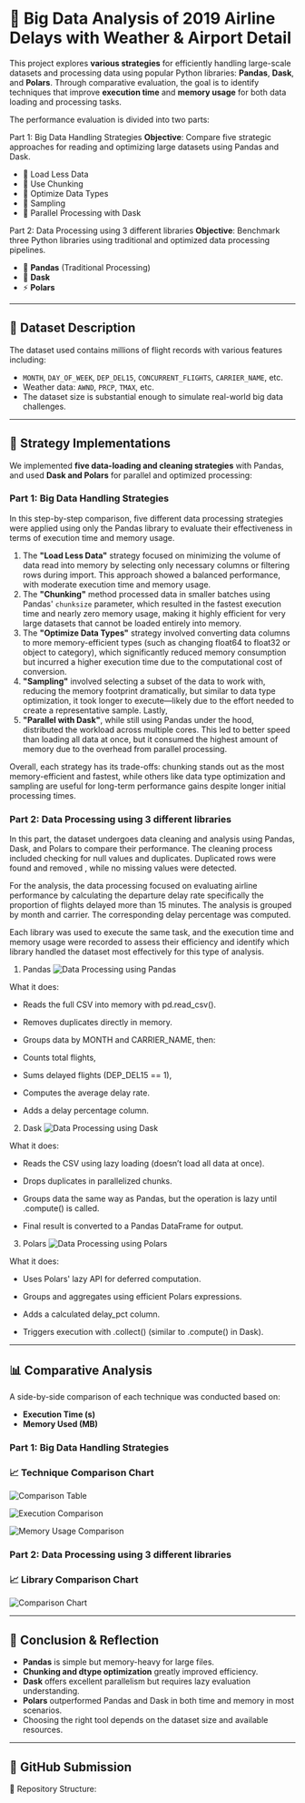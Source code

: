# 🧠 Big Data Analysis of 2019 Airline Delays with Weather & Airport Detail

This project explores **various strategies** for efficiently handling large-scale datasets and processing data using popular Python libraries: **Pandas**, **Dask**, and **Polars**. Through comparative evaluation, the goal is to identify techniques that improve **execution time** and **memory usage** for both data loading and processing tasks.

The performance evaluation is divided into two parts:

Part 1: Big Data Handling Strategies
**Objective**: Compare five strategic approaches for reading and optimizing large datasets using Pandas and Dask.

- 📌 Load Less Data  
- 📌 Use Chunking  
- 📌 Optimize Data Types  
- 📌 Sampling  
- 📌 Parallel Processing with Dask  

Part 2: Data Processing using 3 different libraries
**Objective**: Benchmark three Python libraries using traditional and optimized data processing pipelines.

- 🐼 **Pandas** (Traditional Processing)  
- 🧵 **Dask**   
- ⚡ **Polars** 
---

## 📂 Dataset Description

The dataset used contains millions of flight records with various features including:

- `MONTH`, `DAY_OF_WEEK`, `DEP_DEL15`, `CONCURRENT_FLIGHTS`, `CARRIER_NAME`, etc.
- Weather data: `AWND`, `PRCP`, `TMAX`, etc.
- The dataset size is substantial enough to simulate real-world big data challenges.

---

## 🧪 Strategy Implementations

We implemented **five data-loading and cleaning strategies** with Pandas, and used **Dask and Polars** for parallel and optimized processing:

###  Part 1: Big Data Handling Strategies
In this step-by-step comparison, five different data processing strategies were applied using only the Pandas library to evaluate their effectiveness in terms of execution time and memory usage. 

1. The **"Load Less Data"** strategy focused on minimizing the volume of data read into memory by selecting only necessary columns or filtering rows during import. This approach showed a balanced performance, with moderate execution time and memory usage. 
2. The **"Chunking"** method processed data in smaller batches using Pandas' `chunksize` parameter, which resulted in the fastest execution time and nearly zero memory usage, making it highly efficient for very large datasets that cannot be loaded entirely into memory. 
3. The **"Optimize Data Types"** strategy involved converting data columns to more memory-efficient types (such as changing float64 to float32 or object to category), which significantly reduced memory consumption but incurred a higher execution time due to the computational cost of conversion.
4. **"Sampling"** involved selecting a subset of the data to work with, reducing the memory footprint dramatically, but similar to data type optimization, it took longer to execute—likely due to the effort needed to create a representative sample. Lastly,
5. **"Parallel with Dask"**, while still using Pandas under the hood, distributed the workload across multiple cores. This led to better speed than loading all data at once, but it consumed the highest amount of memory due to the overhead from parallel processing.

Overall, each strategy has its trade-offs: chunking stands out as the most memory-efficient and fastest, while others like data type optimization and sampling are useful for long-term performance gains despite longer initial processing times.


### Part 2: Data Processing using 3 different libraries
In this part, the dataset undergoes data cleaning and analysis using Pandas, Dask, and Polars to compare their performance. The cleaning process included checking for null values and duplicates. Duplicated rows were found and removed , while no missing values were detected.

For the analysis, the data processing focused on evaluating airline performance by calculating the departure delay rate specifically the proportion of flights delayed more than 15 minutes. The analysis is grouped by month and carrier. The corresponding delay percentage was computed.

Each library was used to execute the same task, and the execution time and memory usage were recorded to assess their efficiency and identify which library handled the dataset most effectively for this type of analysis.

1. Pandas
![Data Processing using Pandas](./images/Part2_Pandas.png)

What it does:
- Reads the full CSV into memory with pd.read_csv().

- Removes duplicates directly in memory.

- Groups data by MONTH and CARRIER_NAME, then:

- Counts total flights,

- Sums delayed flights (DEP_DEL15 == 1),

- Computes the average delay rate.

- Adds a delay percentage column.

2. Dask
![Data Processing using Dask](./images/Part2_Dask.png)

What it does:
- Reads the CSV using lazy loading (doesn’t load all data at once).

- Drops duplicates in parallelized chunks.

- Groups data the same way as Pandas, but the operation is lazy until .compute() is called.

- Final result is converted to a Pandas DataFrame for output.

3. Polars
![Data Processing using Polars](./images/Part2_Polars.png)

What it does:
- Uses Polars' lazy API for deferred computation.

- Groups and aggregates using efficient Polars expressions.

- Adds a calculated delay_pct column.

- Triggers execution with .collect() (similar to .compute() in Dask).

---

## 📊 Comparative Analysis 

A side-by-side comparison of each technique was conducted based on:

- **Execution Time (s)**
- **Memory Used (MB)**
###  Part 1: Big Data Handling Strategies



### 📈 Technique Comparison Chart
![Comparison Table](./images/Table1.jpg)

![Execution Comparison](./images/Chart1-1.jpg)

![Memory Usage Comparison ](./images/Chart1-2.jpg)


### Part 2: Data Processing using 3 different libraries
### 📈 Library Comparison Chart
![Comparison Chart](./images/chart2.png)



---



## 📌 Conclusion & Reflection

- **Pandas** is simple but memory-heavy for large files.
- **Chunking and dtype optimization** greatly improved efficiency.
- **Dask** offers excellent parallelism but requires lazy evaluation understanding.
- **Polars** outperformed Pandas and Dask in both time and memory in most scenarios.
- Choosing the right tool depends on the dataset size and available resources.

---

## 🔗 GitHub Submission

📁 Repository Structure:
